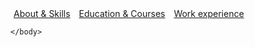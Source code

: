 <html>
    <head>
        <meta charset="UTF-8">
        <style>
            a {
                margin: 5px;
            }
        </style>
    </head>
    <body>
        <a href="./about.html">About & Skills</a>
        <a href="./education.html">Education & Courses</a>
        <a href="./workexperience.html">Work experience</a>

    </body>
</html>